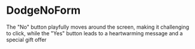 # DodgeNoForm
The "No" button playfully moves around the screen, making it challenging to click, while the "Yes" button leads to a heartwarming message and a special gift offer
